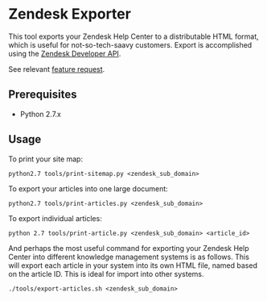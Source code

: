 Zendesk Exporter
===

This tool exports your Zendesk Help Center to a distributable HTML format,
which is useful for not-so-tech-saavy customers. Export is accomplished using
the [Zendesk Developer API](https://developer.zendesk.com/).

See relevant [feature request](https://support.zendesk.com/entries/84241-Print-PDF-button-in-Forums).

Prerequisites
---
* Python 2.7.x

Usage
---

To print your site map:

    python2.7 tools/print-sitemap.py <zendesk_sub_domain>

To export your articles into one large document:

    python2.7 tools/print-articles.py <zendesk_sub_domain>

To export individual articles:

    python 2.7 tools/print-article.py <zendesk_sub_domain> <article_id>

And perhaps the most useful command for exporting your Zendesk Help Center into
different knowledge management systems is as follows. This will export each
article in your system into its own HTML file, named based on the article ID.
This is ideal for import into other systems.

    ./tools/export-articles.sh <zendesk_sub_domain>

